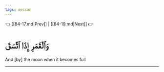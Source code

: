 ```yaml
---
tags: meccan
---
```


👈 [[84-17.md|Prev]] | [[84-19.md|Next]] 👉

# وَٱلۡقَمَرِ إِذَا ٱتَّسَقَ

And [by] the moon when it becomes full

---

